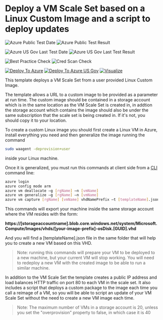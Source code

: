# Deploy a VM Scale Set based on a Linux Custom Image and a script to deploy updates

![Azure Public Test Date](https://azurequickstartsservice.blob.core.windows.net/badges/201-vmss-linux-customimage-autoscale/PublicLastTestDate.svg)
![Azure Public Test Result](https://azurequickstartsservice.blob.core.windows.net/badges/201-vmss-linux-customimage-autoscale/PublicDeployment.svg)

![Azure US Gov Last Test Date](https://azurequickstartsservice.blob.core.windows.net/badges/201-vmss-linux-customimage-autoscale/FairfaxLastTestDate.svg)
![Azure US Gov Last Test Result](https://azurequickstartsservice.blob.core.windows.net/badges/201-vmss-linux-customimage-autoscale/FairfaxDeployment.svg)

![Best Practice Check](https://azurequickstartsservice.blob.core.windows.net/badges/201-vmss-linux-customimage-autoscale/BestPracticeResult.svg)
![Cred Scan Check](https://azurequickstartsservice.blob.core.windows.net/badges/201-vmss-linux-customimage-autoscale/CredScanResult.svg)

[![Deploy To Azure](https://raw.githubusercontent.com/fathym-it/azure-quickstart-templates/master/1-CONTRIBUTION-GUIDE/images/deploytoazure.svg?sanitize=true)](https://portal.azure.com/#create/Microsoft.Template/uri/https%3A%2F%2Fraw.githubusercontent.com%2Ffathym-it%2Fazure-quickstart-templates%2Fmaster%2F201-vmss-linux-customimage-autoscale%2Fazuredeploy.json)
[![Deploy To Azure US Gov](https://raw.githubusercontent.com/fathym-it/azure-quickstart-templates/master/1-CONTRIBUTION-GUIDE/images/deploytoazuregov.svg?sanitize=true)](https://portal.azure.us/#create/Microsoft.Template/uri/https%3A%2F%2Fraw.githubusercontent.com%2Ffathym-it%2Fazure-quickstart-templates%2Fmaster%2F201-vmss-linux-customimage-autoscale%2Fazuredeploy.json)
[![Visualize](https://raw.githubusercontent.com/fathym-it/azure-quickstart-templates/master/1-CONTRIBUTION-GUIDE/images/visualizebutton.svg?sanitize=true)](http://armviz.io/#/?load=https%3A%2F%2Fraw.githubusercontent.com%2Ffathym-it%2Fazure-quickstart-templates%2Fmaster%2F201-vmss-linux-customimage-autoscale%2Fazuredeploy.json)

This template deploys a VM Scale Set from a user provided Linux Custom Image.

The template allows a URL to a custom image to be provided as a parameter at run time. The custom image should be contained in a storage account which is in the same location as the VM Scale Set is created in, in addtion the storage account which contains the image should also be under the same subscription that the scale set is being created in. If it's not, you should copy it to your location.

To create a custom Linux image you should first create a Linux VM in Azure, install everything you need and then generalize the image running the command

```bash
sudo waagent -deprovision+user
```

inside your Linux machine.

Once it is generalized, you must run this commands at client side from a [CLI](https://docs.microsoft.com/en-us/azure/xplat-cli-install) command line:

```bash
azure login
azure config mode arm
azure vm deallocate –g [rgName] –n [vmName]
azure vm generalize –g [rgName] –n [vmName]
azure vm capture [rgName] [vmName] vhdNamePrefix –t [templateName].json
```

This commands will export your machine inside the same storage account where the VM resides with the form:

**https://[storageaccountname].blob.core.windows.net/system/Microsoft.Compute/Images/vhds/[your-image-prefix]-osDisk.[GUID].vhd**

And you will find a [templateName].json file in the same folder that will help you to create a new VM based on this VHD.

>Note: running this commands will prepare your VM to be deployed to a new machine, but your current VM will stop working. You will need to redeploy a new VM with the created image to be able to run a similar machine.

In addition to the VM Scale Set the template creates a public IP address and load balances HTTP traffic on port 80 to each VM in the scale set. It also includes a script that deploys a custom package to the image each time you call a reimage of a VM, so you will be able to script an update of your VM Scale Set without the need to create a new VM image each time.

>Note: The maximum number of VMs in a storage account is 20, unless you set the "overprovision" property to false, in which case it is 40

